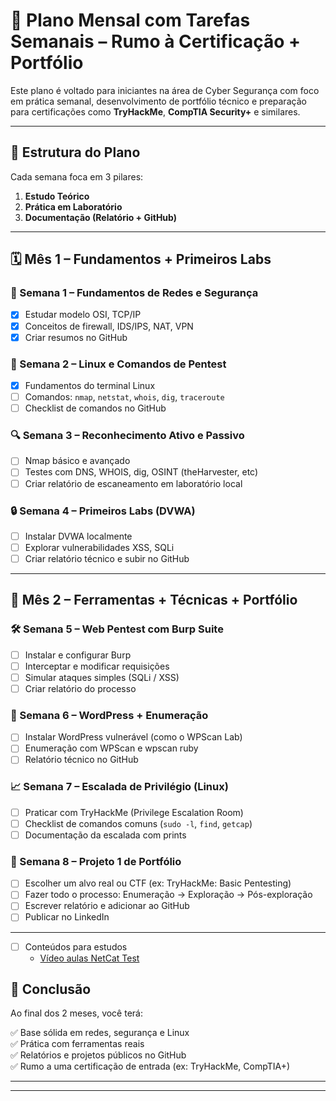 # 📅 Plano Mensal com Tarefas Semanais – Rumo à Certificação + Portfólio

Este plano é voltado para iniciantes na área de Cyber Segurança com foco em prática semanal, desenvolvimento de portfólio técnico e preparação para certificações como **TryHackMe**, **CompTIA Security+** e similares.

---

## 🔁 Estrutura do Plano

Cada semana foca em 3 pilares:

1. **Estudo Teórico**
2. **Prática em Laboratório**
3. **Documentação (Relatório + GitHub)**

---

## 🗓️ Mês 1 – Fundamentos + Primeiros Labs

### 🧠 Semana 1 – Fundamentos de Redes e Segurança
- [x] Estudar modelo OSI, TCP/IP
- [x] Conceitos de firewall, IDS/IPS, NAT, VPN
- [x] Criar resumos no GitHub

### 🧪 Semana 2 – Linux e Comandos de Pentest
- [x] Fundamentos do terminal Linux
- [ ] Comandos: `nmap`, `netstat`, `whois`, `dig`, `traceroute`
- [ ] Checklist de comandos no GitHub

### 🔍 Semana 3 – Reconhecimento Ativo e Passivo
- [ ] Nmap básico e avançado
- [ ] Testes com DNS, WHOIS, dig, OSINT (theHarvester, etc)
- [ ] Criar relatório de escaneamento em laboratório local

### 🔒 Semana 4 – Primeiros Labs (DVWA)
- [ ] Instalar DVWA localmente
- [ ] Explorar vulnerabilidades XSS, SQLi
- [ ] Criar relatório técnico e subir no GitHub

---

## 🧰 Mês 2 – Ferramentas + Técnicas + Portfólio

### 🛠 Semana 5 – Web Pentest com Burp Suite
- [ ] Instalar e configurar Burp
- [ ] Interceptar e modificar requisições
- [ ] Simular ataques simples (SQLi / XSS)
- [ ] Criar relatório do processo

### 📂 Semana 6 – WordPress + Enumeração
- [ ] Instalar WordPress vulnerável (como o WPScan Lab)
- [ ] Enumeração com WPScan e wpscan ruby
- [ ] Relatório técnico no GitHub

### 📈 Semana 7 – Escalada de Privilégio (Linux)
- [ ] Praticar com TryHackMe (Privilege Escalation Room)
- [ ] Checklist de comandos comuns (`sudo -l`, `find`, `getcap`)
- [ ] Documentação da escalada com prints

### 🎯 Semana 8 – Projeto 1 de Portfólio
- [ ] Escolher um alvo real ou CTF (ex: TryHackMe: Basic Pentesting)
- [ ] Fazer todo o processo: Enumeração → Exploração → Pós-exploração
- [ ] Escrever relatório e adicionar ao GitHub
- [ ] Publicar no LinkedIn

---
- [ ] Conteúdos para estudos
  - [Vídeo aulas NetCat Test](https://www.youtube.com/watch?v=fZDmJG_tjnI&list=PLRwzTRKI2Ah8qKzA3f7n5GKva0B-sWhWt) 


## 🏁 Conclusão

Ao final dos 2 meses, você terá:

✅ Base sólida em redes, segurança e Linux  
✅ Prática com ferramentas reais  
✅ Relatórios e projetos públicos no GitHub  
✅ Rumo a uma certificação de entrada (ex: TryHackMe, CompTIA+)

---


---

